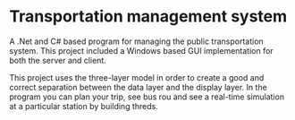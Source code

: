 # Transportation management system

A .Net and C# based program for managing the public transportation system. 
This project included a Windows based GUI implementation for both the server and client.

This project uses the three-layer model in order to create a good and correct separation between the data layer and the display layer.
In the program you can plan your trip, see bus rou and see a real-time simulation at a particular station by building threds.
